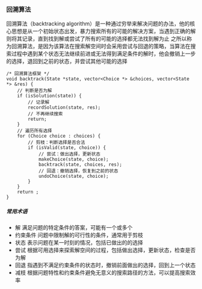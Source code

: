 ### 回溯算法
回溯算法（backtracking algorithm）是一种通过穷举来解决问题的办法，他的核心思想是从一个初始状态出发，暴力搜索所有的可能的解决方案，当遇到正确的解则将其记录，直到找到解或尝试了所有的可能的选择都无法找到解为止
之所以称为回溯算法，是因为该算法在搜索解空间时会采用尝试与回退的策略，当算法在搜索过程中遇到某个状态无法继续前进或无法得到满足条件的解时，他会撤销上一步的选择，退回到之前的状态，并尝试其他可能的选择

    /* 回溯算法框架 */
    void backtrack(State *state, vector<Choice *> &choices, vector<State *> &res) {
        // 判断是否为解
        if (isSolution(state)) {
            // 记录解
            recordSolution(state, res);
            // 不再继续搜索
            return;
        }
        // 遍历所有选择
        for (Choice choice : choices) {
            // 剪枝：判断选择是否合法
            if (isValid(state, choice)) {
                // 尝试：做出选择，更新状态
                makeChoice(state, choice);
                backtrack(state, choices, res);
                // 回退：撤销选择，恢复到之前的状态
                undoChoice(state, choice);
            }   
        }
        return ;
    }

##### 常用术语
+ 解  满足问题的特定条件的答案，可能有一个或多个
+ 约束条件  问题中限制解的可行性的条件，通常用于剪枝
+ 状态  表示问题在某一时刻的情况，包括已做出的的选择
+ 尝试  根据可用选择来探索解空间的过程，包括做出选择，更新状态，检查是否为解
+ 回退  指遇到不满足约束条件的状态时，撤销前面做出的选择，回到上一个状态
+ 减枝  根据问题特性和约束条件避免无意义的搜索路径的方法，可以提高搜索效率
